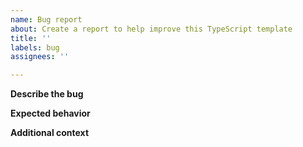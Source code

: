 ```yaml
---
name: Bug report
about: Create a report to help improve this TypeScript template
title: ''
labels: bug
assignees: ''

---
```


**Describe the bug**
<!-- A clear and concise description of what the bug is. -->

**Expected behavior**
<!-- A clear and concise description of what you expected to happen. -->

**Additional context**
<!-- Add any other context about the problem here. -->
